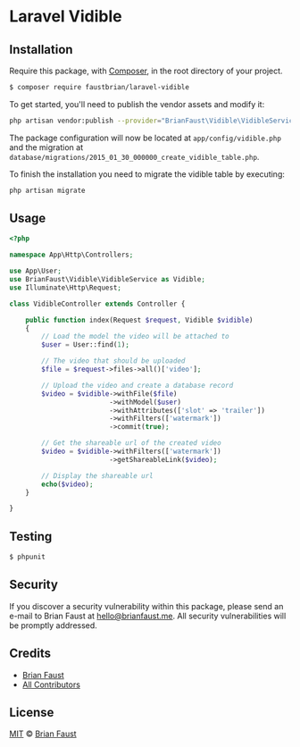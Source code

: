 # Laravel Vidible

## Installation

Require this package, with [Composer](https://getcomposer.org/), in the root directory of your project.

``` bash
$ composer require faustbrian/laravel-vidible
```

To get started, you'll need to publish the vendor assets and modify it:

```bash
php artisan vendor:publish --provider="BrianFaust\Vidible\VidibleServiceProvider"
```

The package configuration will now be located at `app/config/vidible.php` and the migration at `database/migrations/2015_01_30_000000_create_vidible_table.php`.

To finish the installation you need to migrate the vidible table by executing:

```bash
php artisan migrate
```

## Usage

``` php
<?php

namespace App\Http\Controllers;

use App\User;
use BrianFaust\Vidible\VidibleService as Vidible;
use Illuminate\Http\Request;

class VidibleController extends Controller {

    public function index(Request $request, Vidible $vidible)
    {
        // Load the model the video will be attached to
        $user = User::find(1);

        // The video that should be uploaded
        $file = $request->files->all()['video'];

        // Upload the video and create a database record
        $video = $vidible->withFile($file)
                         ->withModel($user)
                         ->withAttributes(['slot' => 'trailer'])
                         ->withFilters(['watermark'])
                         ->commit(true);

        // Get the shareable url of the created video
        $video = $vidible->withFilters(['watermark'])
                         ->getShareableLink($video);

        // Display the shareable url
        echo($video);
    }

}
```

## Testing

``` bash
$ phpunit
```

## Security

If you discover a security vulnerability within this package, please send an e-mail to Brian Faust at hello@brianfaust.me. All security vulnerabilities will be promptly addressed.

## Credits

- [Brian Faust](https://github.com/faustbrian)
- [All Contributors](../../contributors)

## License

[MIT](LICENSE) © [Brian Faust](https://brianfaust.me)

<!-- ## To-Do
- Implement **Batch processing** with an easy to use syntax.
- Implement **Move to Slot** with an easy to use syntax.
- Implement **getShareableLink** for the following adapters
    - Azure
    - Copy
    - Ftp
    - GridFs
    - Rackspace
    - Sftp
    - WebDav
    - ZipArchive
- Refactoring and Package structuring
- Write more about how to use the package
- Write more descriptive comments -->
